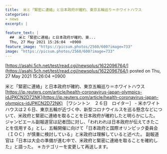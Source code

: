 ```yaml
---
title:  米と「緊密に連絡」と日本政府が確約、東京五輪巡り＝ホワイトハウス  
categories:
- news
excerpt: |
  
feature_text: |
  ##  米と「緊密に連絡」と日本政府が確約、東...
  Thu, 27 May 2021 15:26:04  +0900
feature_image: "https://picsum.photos/2560/600?image=733"
image: "https://picsum.photos/2560/600?image=733"
---
```


[https://asahi.5ch.net/test/read.cgi/newsplus/1622096764/](https://asahi.5ch.net/test/read.cgi/newsplus/1622096764/)
posted on Thu, 27 May 2021 15:26:04  +0900

<!--more-->

米と「緊密に連絡」と日本政府が確約、東京五輪巡り＝ホワイトハウス [https://jp.reuters.com/article/health-coronavirus-japan-olympics-idJPKCN2D72NK](https://jp.reuters.com/article/health-coronavirus-japan-olympics-idJPKCN2D72NK) ［ワシントン　２６日　ロイター］ - 米ホワイトハウスは２６日、東京五輪が近づく中、新型コロナウイルスを巡る懸念などについて、米政府と緊密に連絡を取ることを日本政府が確約したと明らかにした。 ジャンピエール副報道官は記者団に対し、「われわれは日本政府が伝えてきたことを信用する」とし、五輪開催に向けて「日本政府と国際オリンピック委員会（ＩＯＣ）が慎重に検討している」と米政府は理解していると述べた。 副報道官は「日本は大会の準備が進む中で、米政府と緊密に連絡を取ることを確約した」と語った。 ＊カテゴリーを変更して再送します。
